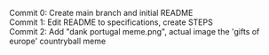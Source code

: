 Commit 0: Create main branch and initial README  
Commit 1: Edit README to specifications, create STEPS  
Commit 2: Add "dank portugal meme.png", actual image the 'gifts of europe' countryball meme